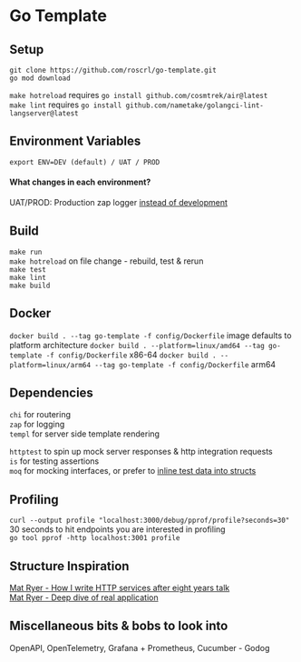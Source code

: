 # Go Template

## Setup

`git clone https://github.com/roscrl/go-template.git`  
`go mod download`

`make hotreload` requires `go install github.com/cosmtrek/air@latest`  
`make lint` requires `go install github.com/nametake/golangci-lint-langserver@latest`

## Environment Variables

`export ENV=DEV (default) / UAT / PROD`

#### What changes in each environment?

UAT/PROD: Production zap logger [instead of development](https://pkg.go.dev/go.uber.org/zap#hdr-Configuring_Zap)

## Build

`make run`  
`make hotreload` on file change - rebuild, test & rerun  
`make test`  
`make lint`  
`make build`

## Docker

`docker build . --tag go-template -f config/Dockerfile` image defaults to platform architecture
`docker build . --platform=linux/amd64 --tag go-template -f config/Dockerfile` x86-64
`docker build . --platform=linux/arm64 --tag go-template -f config/Dockerfile` arm64

## Dependencies

`chi` for routering  
`zap` for logging  
`templ` for server side template rendering

`httptest` to spin up mock server responses & http integration requests  
`is` for testing assertions  
`moq` for mocking interfaces, or prefer to [inline test data into structs](https://jrock.us/posts/go-interfaces/)

## Profiling

`curl --output profile "localhost:3000/debug/pprof/profile?seconds=30"` 30 seconds to hit endpoints you are interested in profiling  
`go tool pprof -http localhost:3001 profile`

## Structure Inspiration

[Mat Ryer - How I write HTTP services after eight years talk](https://www.youtube.com/watch?v=XGVZ0Ip4XPM)  
[Mat Ryer - Deep dive of real application](https://www.youtube.com/watch?v=VRZZeJwIAIM)

## Miscellaneous bits & bobs to look into

OpenAPI, OpenTelemetry, Grafana + Prometheus, Cucumber - Godog
